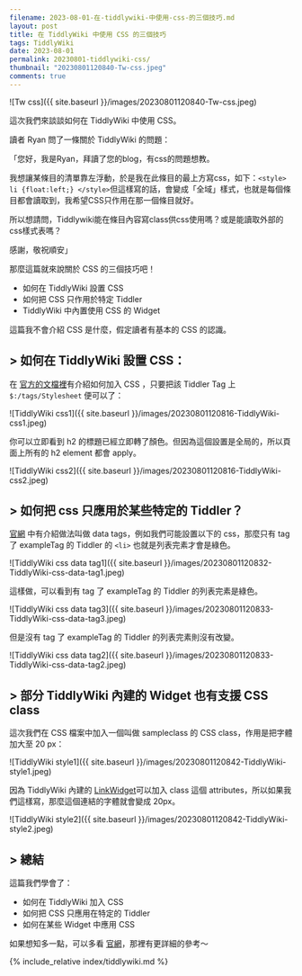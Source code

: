 ```yaml
---
filename: 2023-08-01-在-tiddlywiki-中使用-css-的三個技巧.md
layout: post
title: 在 TiddlyWiki 中使用 CSS 的三個技巧
tags: TiddlyWiki
date: 2023-08-01
permalink: 20230801-tiddlywiki-css/
thumbnail: "20230801120840-Tw-css.jpeg"
comments: true
---
```


![Tw css]({{ site.baseurl }}/images/20230801120840-Tw-css.jpeg)    


這次我們來談談如何在 TiddlyWiki 中使用 CSS。

讀者 Ryan 問了一條關於 TiddlyWiki 的問題：

「您好，我是Ryan，拜讀了您的blog，有css的問題想教。

我想讓某條目的清單靠左浮動，於是我在此條目的最上方寫css，如下：`<style> li {float:left;} </style>`但這樣寫的話，會變成「全域」樣式，也就是每個條目都會讀取到，我希望CSS只作用在那一個條目就好。

所以想請問，Tiddlywiki能在條目內容寫class供css使用嗎？或是能讀取外部的css樣式表嗎？   

感謝，敬祝順安」

那麼這篇就來說關於 CSS 的三個技巧吧！

- 如何在 TiddlyWiki 設置 CSS
- 如何把 CSS 只作用於特定 Tiddler
- TiddlyWiki 中內置使用 CSS 的 Widget

這篇我不會介紹 CSS 是什麼，假定讀者有基本的 CSS 的認識。

## > 如何在 TiddlyWiki 設置 CSS：

在 [官方的文檔裡](https://tiddlywiki.com/static/Using%2520Stylesheets.html)有介紹如何加入 CSS ，只要把該 Tiddler Tag 上 `$:/tags/Stylesheet` 便可以了：

![TiddlyWiki css1]({{ site.baseurl }}/images/20230801120816-TiddlyWiki-css1.jpeg)  

你可以立即看到 h2 的標題已經立即轉了顏色。但因為這個設置是全局的，所以頁面上所有的 h2 element 都會 apply。

![TiddlyWiki css2]({{ site.baseurl }}/images/20230801120816-TiddlyWiki-css2.jpeg)  

## > 如何把 css 只應用於某些特定的 Tiddler？

[官網](https://tiddlywiki.com/static/Custom%2520styles%2520by%2520data-tags.html) 中有介紹做法叫做 data tags，例如我們可能設置以下的 css，那麼只有 tag了 exampleTag 的 Tiddler 的 `<li>` 也就是列表完素才會是綠色。

![TiddlyWiki css data tag1]({{ site.baseurl }}/images/20230801120832-TiddlyWiki-css-data-tag1.jpeg)  

這樣做，可以看到有 tag 了 exampleTag 的 Tiddler 的列表完素是綠色。

![TiddlyWiki css data tag3]({{ site.baseurl }}/images/20230801120833-TiddlyWiki-css-data-tag3.jpeg)  

但是沒有 tag 了 exampleTag 的 Tiddler 的列表完素則沒有改變。

![TiddlyWiki css data tag2]({{ site.baseurl }}/images/20230801120833-TiddlyWiki-css-data-tag2.jpeg)  

## > 部分 TiddlyWiki 內建的 Widget 也有支援 CSS class

這次我們在 CSS 檔案中加入一個叫做 sampleclass 的 CSS class，作用是把字體加大至 20 px：


![TiddlyWiki style1]({{ site.baseurl }}/images/20230801120842-TiddlyWiki-style1.jpeg)  

因為 TiddlyWiki 內建的 [LinkWidget](https://tiddlywiki.com/static/LinkWidget.html)可以加入 class 這個 attributes，所以如果我們這樣寫，那麼這個連結的字體就會變成 20px。

![TiddlyWiki style2]({{ site.baseurl }}/images/20230801120842-TiddlyWiki-style2.jpeg)  


## > 總結

這篇我們學會了：

- 如何在 TiddlyWiki 加入 CSS
- 如何把 CSS 只應用在特定的 Tiddler
- 如何在某些 Widget 中應用 CSS

如果想知多一點，可以多看 [官網](https://tiddlywiki.com)，那裡有更詳細的參考～



{% include_relative index/tiddlywiki.md %}



<!--
- [在 TiddlyWiki 中使用 CSS 的三個技巧]({{ site.baseurl }}/20230801-tiddlywiki-css/)
-->
